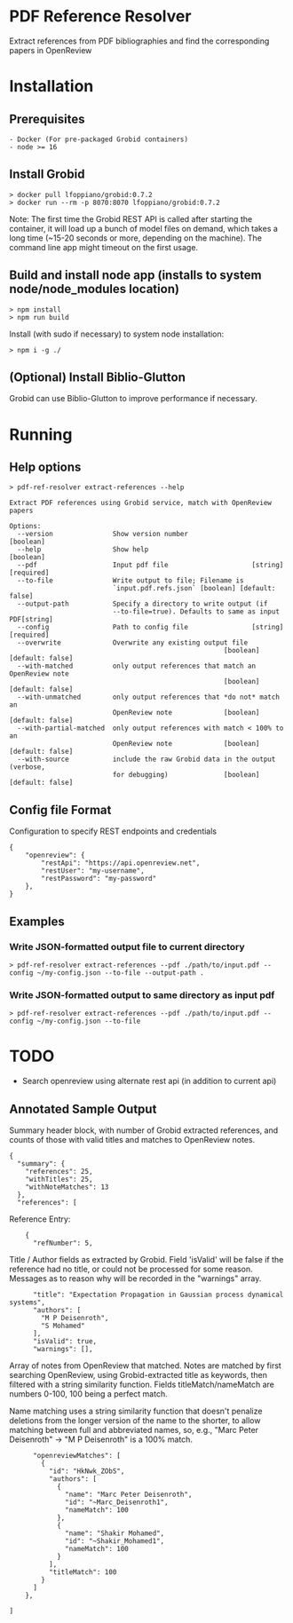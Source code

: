 # PDF Reference Resolver
Extract references from PDF bibliographies and find the corresponding papers in OpenReview

# Installation
## Prerequisites
    - Docker (For pre-packaged Grobid containers)
    - node >= 16

## Install Grobid
```
> docker pull lfoppiano/grobid:0.7.2
> docker run --rm -p 8070:8070 lfoppiano/grobid:0.7.2
```

Note: The first time the Grobid REST API is called after starting the container,
it will  load up  a bunch  of model  files on  demand, which  takes a  long time
(~15-20 seconds or  more, depending on the machine). The  command line app might
timeout on the first usage.

## Build and install node app (installs to system node/node_modules location)
```
> npm install
> npm run build
```

Install (with sudo if necessary) to system node installation:
```
> npm i -g ./
```

## (Optional) Install Biblio-Glutton
Grobid can use Biblio-Glutton to improve performance if necessary.

# Running
## Help options
```
> pdf-ref-resolver extract-references --help

Extract PDF references using Grobid service, match with OpenReview papers

Options:
  --version               Show version number                          [boolean]
  --help                  Show help                                    [boolean]
  --pdf                   Input pdf file                     [string] [required]
  --to-file               Write output to file; Filename is
                          `input.pdf.refs.json` [boolean] [default: false]
  --output-path           Specify a directory to write output (if
                          --to-file=true). Defaults to same as input PDF[string]
  --config                Path to config file                [string] [required]
  --overwrite             Overwrite any existing output file
                                                      [boolean] [default: false]
  --with-matched          only output references that match an OpenReview note
                                                      [boolean] [default: false]
  --with-unmatched        only output references that *do not* match an
                          OpenReview note             [boolean] [default: false]
  --with-partial-matched  only output references with match < 100% to an
                          OpenReview note             [boolean] [default: false]
  --with-source           include the raw Grobid data in the output (verbose,
                          for debugging)              [boolean] [default: false]
```


## Config file Format
Configuration to specify REST endpoints and credentials
```
{
    "openreview": {
        "restApi": "https://api.openreview.net",
        "restUser": "my-username",
        "restPassword": "my-password"
    },
}
```

## Examples
### Write JSON-formatted output file to current directory
```
> pdf-ref-resolver extract-references --pdf ./path/to/input.pdf --config ~/my-config.json --to-file --output-path .
```

### Write JSON-formatted output to same directory as input pdf
```
> pdf-ref-resolver extract-references --pdf ./path/to/input.pdf --config ~/my-config.json --to-file
```

# TODO
- Search openreview using alternate rest api (in addition to current api)

## Annotated Sample Output
Summary header block, with number of Grobid extracted references, and counts of those with
valid titles and matches to OpenReview notes.
```
{
  "summary": {
    "references": 25,
    "withTitles": 25,
    "withNoteMatches": 13
  },
  "references": [
```

Reference Entry:
```
    {
      "refNumber": 5,
```

Title / Author fields  as extracted by Grobid. Field 'isValid'  will be false if
the reference had no title, or could  not be processed for some reason. Messages
as to reason why will be recorded in the "warnings" array.
```
      "title": "Expectation Propagation in Gaussian process dynamical systems",
      "authors": [
        "M P Deisenroth",
        "S Mohamed"
      ],
      "isValid": true,
      "warnings": [],
```

Array  of  notes from  OpenReview  that  matched.  Notes  are matched  by  first
searching OpenReview,  using Grobid-extracted  title as keywords,  then filtered
with  a  string similarity  function.  Fields  titleMatch/nameMatch are  numbers
0-100, 100 being a perfect match.

Name matching uses a string  similarity function that doesn't penalize deletions
from the longer  version of the name  to the shorter, to  allow matching between
full  and  abbreviated  names,  so,  e.g.,  "Marc  Peter  Deisenroth"  ->  "M  P
Deisenroth" is a 100% match.

```
      "openreviewMatches": [
        {
          "id": "HkNwk_ZObS",
          "authors": [
            {
              "name": "Marc Peter Deisenroth",
              "id": "~Marc_Deisenroth1",
              "nameMatch": 100
            },
            {
              "name": "Shakir Mohamed",
              "id": "~Shakir_Mohamed1",
              "nameMatch": 100
            }
          ],
          "titleMatch": 100
        }
      ]
    },

]
```
